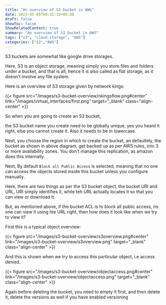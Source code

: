 ```yaml
---
title: "An overview of S3 bucket in AWS"
date: 2023-05-05T09:15:19+05:30
draft: false
ShowToc: false
ShowRelatedContent: true
summary: "An overview of S3 bucket in AWS"
tags: ["s3", "cloud-storage", "AWS"]
categories: ["S3","AWS"]
---
```



S3 buckets are somewhat like google drive storages.

Here, S3 is an object storage, meaning simply you store files and folders under a bucket, and that is all, hence it is also called as flat storage, as it doesn't involve any file system.

Here is an overview of S3 storage given by network kings:


{{< figure src="/images/s3-bucket-overview/nkingsflow.png#center" link="/images/virtual_interfaces/first.png" target="_blank" class="align-center" >}}


So when you are going to create an S3 bucket, 

the S3 bucket name you create need to be globally unique, yes you heard it right, else you cannot create it. Also it needs to be in lowercase.

Next, you choose the region in which to create the bucket, an defaultely, the bucket as shown in above diagram, get backed up as per AWS rules, into 3 or more availability zones.
You don't manage this replication, as amazon does this internally.

Next, By default `Block all Public Access` is selected, meaning that no one can access the objects stored inside this bucket unless you configure manually.

Here, there are two things as per the S3 bucket object, the bucket URI and URL, URI simply identifies it, while teh URL actually locates it so that you can view or download it.

But, as mentioned above, if the bucket ACL is to block all public access, no one can view it using hte URL right, then how does it look like when we try to view it?

First this is a typical object overview:

{{< figure src="/images/s3-bucket-overview/s3overview.png#center" link="/images/s3-bucket-overview/s3overview.png" target="_blank" class="align-center" >}}

And this is shown when we try to access this particular object, i.e access denied.

{{< figure src="/images/s3-bucket-overview/objectaccess.png#center" link="/images/s3-bucket-overview/objectaccess.png" target="_blank" class="align-center" >}}


Again before deleting the bucket, you need to empty it first, and then delete it, delete the versions as well if you have enabled versioning














